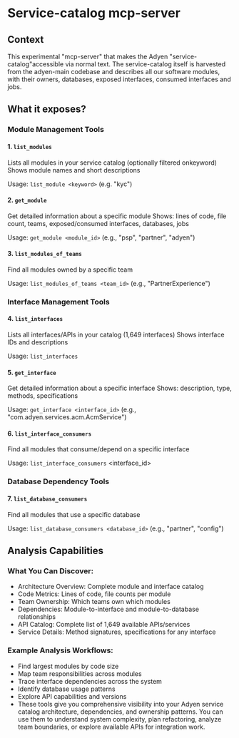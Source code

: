 # Service-catalog mcp-server

## Context
This experimental "mcp-server" that makes the Adyen "service-catalog"accessible via normal text.
The service-catalog itself is harvested from the adyen-main codebase and describes all our software modules, with their owners, databases, exposed interfaces, consumed interfaces and jobs.

## What it exposes?

### Module Management Tools

#### 1. ```list_modules```

Lists all modules in your service catalog (optionally filtered onkeyword) 
Shows module names and short descriptions

Usage: ```list_module <keyword>``` (e.g. "kyc")

#### 2. ```get_module```

Get detailed information about a specific module
Shows: lines of code, file count, teams, exposed/consumed interfaces, databases, jobs

Usage: ```get_module <module_id>``` (e.g., "psp", "partner", "adyen")

#### 3. ```list_modules_of_teams```

Find all modules owned by a specific team

Usage: ```list_modules_of_teams <team_id>``` (e.g., "PartnerExperience")

### Interface Management Tools

#### 4. ```list_interfaces```

Lists all interfaces/APIs in your catalog (1,649 interfaces)
Shows interface IDs and descriptions

Usage: ```list_interfaces```

#### 5. ```get_interface```

Get detailed information about a specific interface
Shows: description, type, methods, specifications

Usage: ```get_interface <interface_id>``` (e.g., "com.adyen.services.acm.AcmService")

#### 6. ```list_interface_consumers```

Find all modules that consume/depend on a specific interface

Usage: ```list_interface_consumers``` <interface_id>

### Database Dependency Tools

#### 7. ```list_database_consumers```

Find all modules that use a specific database

Usage: ```list_database_consumers <database_id>``` (e.g., "partner", "config")

## Analysis Capabilities

### What You Can Discover:

- Architecture Overview: Complete module and interface catalog
- Code Metrics: Lines of code, file counts per module
- Team Ownership: Which teams own which modules
- Dependencies: Module-to-interface and module-to-database relationships
- API Catalog: Complete list of 1,649 available APIs/services
- Service Details: Method signatures, specifications for any interface

### Example Analysis Workflows:

- Find largest modules by code size
- Map team responsibilities across modules
- Trace interface dependencies across the system
- Identify database usage patterns
- Explore API capabilities and versions
- These tools give you comprehensive visibility into your Adyen service catalog architecture, dependencies, and ownership patterns. You can use them to understand system 
complexity, plan refactoring, analyze team boundaries, or explore available APIs for integration work.
